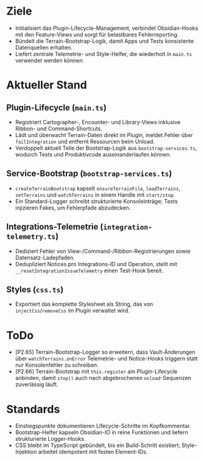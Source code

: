 # Ziele
- Initialisiert das Plugin-Lifecycle-Management, verbindet Obsidian-Hooks mit den Feature-Views und sorgt für belastbares Fehlerreporting.
- Bündelt die Terrain-Bootstrap-Logik, damit Apps und Tests konsistente Datenquellen erhalten.
- Liefert zentrale Telemetrie- und Style-Helfer, die wiederholt in `main.ts` verwendet werden können.

# Aktueller Stand
## Plugin-Lifecycle (`main.ts`)
- Registriert Cartographer-, Encounter- und Library-Views inklusive Ribbon- und Command-Shortcuts.
- Lädt und überwacht Terrain-Daten direkt im Plugin, meldet Fehler über `failIntegration` und entfernt Ressourcen beim Unload.
- Verdoppelt aktuell Teile der Bootstrap-Logik aus `bootstrap-services.ts`, wodurch Tests und Produktivcode auseinanderlaufen können.

## Service-Bootstrap (`bootstrap-services.ts`)
- `createTerrainBootstrap` kapselt `ensureTerrainFile`, `loadTerrains`, `setTerrains` und `watchTerrains` in einem Handle mit `start/stop`.
- Ein Standard-Logger schreibt strukturierte Konsoleinträge; Tests injizieren Fakes, um Fehlerpfade abzudecken.

## Integrations-Telemetrie (`integration-telemetry.ts`)
- Dediziert Fehler von View-/Command-/Ribbon-Registrierungen sowie Datensatz-Ladepfaden.
- Dedupliziert Notices pro Integrations-ID und Operation, stellt mit `__resetIntegrationIssueTelemetry` einen Test-Hook bereit.

## Styles (`css.ts`)
- Exportiert das komplette Stylesheet als String, das von `injectCss`/`removeCss` im Plugin verwaltet wird.

# ToDo
- [P2.65] Terrain-Bootstrap-Logger so erweitern, dass Vault-Änderungen über `watchTerrains.onError` Telemetrie- und Notice-Hooks triggern statt nur Konsolenfehler zu schreiben.
- [P2.66] Terrain-Bootstrap mit `this.register` am Plugin-Lifecycle anbinden, damit `stop()` auch nach abgebrochenen `onload`-Sequenzen zuverlässig läuft.

# Standards
- Einstiegspunkte dokumentieren Lifecycle-Schritte im Kopfkommentar.
- Bootstrap-Helfer kapseln Obsidian-IO in reine Funktionen und liefern strukturierte Logger-Hooks.
- CSS bleibt im TypeScript gebündelt, bis ein Build-Schritt existiert; Style-Injektion arbeitet idempotent mit festen Element-IDs.
